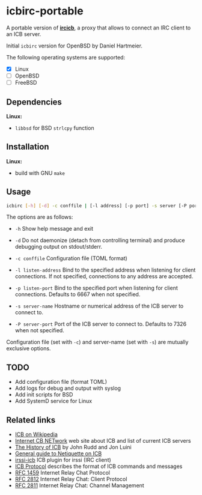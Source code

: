 
# icbirc-portable

A portable version of **[ircicb](https://www.benzedrine.ch/icbirc.html)**, a proxy that allows to connect an IRC client to an ICB server.

Initial `icbirc` version for OpenBSD by Daniel Hartmeier.

The following operating systems are supported:

  - [x] Linux
  - [ ] OpenBSD
  - [ ] FreeBSD

## Dependencies

**Linux:**

- `libbsd` for BSD `strlcpy` function

## Installation

**Linux:**

  - build with GNU `make`

## Usage

```bash
icbirc [-h] [-d] -c conffile | [-l address] [-p port] -s server [-P port]
```

The options are as follows:

- `-h` Show help message and exit

- `-d` Do not daemonize (detach from controlling terminal) and produce debugging
  output on stdout/stderr.

- `-c conffile` Configuration file (TOML format)

- `-l listen-address` Bind to the specified address when listening for client
  connections.  If not specified, connections to any address are accepted.

- `-p listen-port` Bind to the specified port when listening for client
  connections.  Defaults to 6667 when not specified.

- `-s server-name` Hostname or numerical address of the ICB server to connect to.

- `-P server-port` Port of the ICB server to connect to.  Defaults to 7326 when
  not specified.

Configuration file (set with `-c`) and server-name (set with `-s`) are mutually
exclusive options.

## TODO

- Add configuration file (format TOML)
- Add logs for debug and output with syslog
- Add init scripts for BSD
- Add SystemD service for Linux

## Related links

- [ICB on Wikipedia](https://en.wikipedia.org/wiki/Internet_Citizen%27s_Band)
- [Internet CB NETwork](http://www.icb.net/) web site about ICB and list of current ICB servers
- [The History of ICB](http://www.icb.net/history.html) by John Rudd and Jon Luini
- [General guide to Netiquette on ICB](http://www.icb.net/_jrudd/icb/netiquette.html)
- [irssi-icb](https://github.com/mglocker/irssi-icb) ICB plugin for irssi (IRC client)
- [ICB Protocol](http://www.icb.net/_jrudd/icb/protocol.html) describes the format of ICB commands and messages
- [RFC 1459](http://www.faqs.org/rfcs/rfc1459.html) Internet Relay Chat Protocol
- [RFC 2812](http://www.faqs.org/rfcs/rfc2812.html) Internet Relay Chat: Client Protocol
- [RFC 2811](http://www.faqs.org/rfcs/rfc2811.html) Internet Relay Chat: Channel Management
